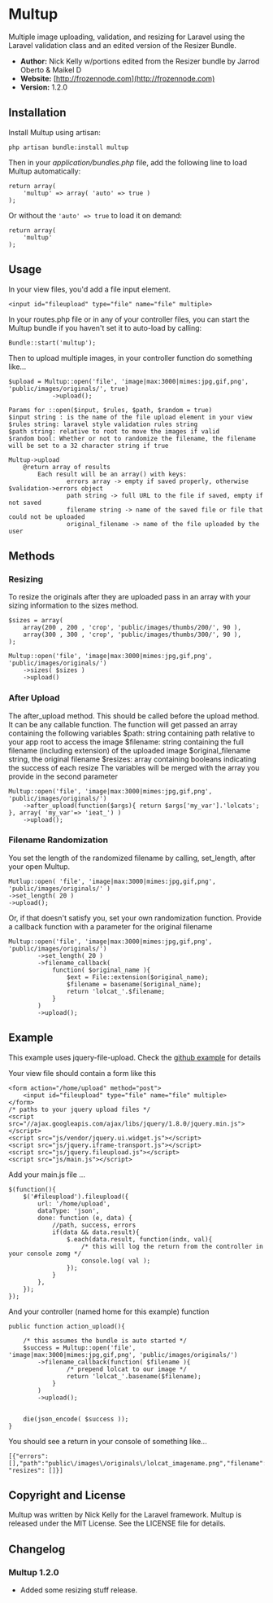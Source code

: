 # Multup

Multiple image uploading, validation, and resizing for Laravel using the Laravel validation class and an edited version of the Resizer Bundle.

- **Author:** Nick Kelly w/portions edited from the Resizer bundle by Jarrod Oberto &  Maikel D
- **Website:** [http://frozennode.com](http://frozennode.com)
- **Version:** 1.2.0

## Installation

Install Multup using artisan:

    php artisan bundle:install multup

Then in your *application/bundles.php* file, add the following line to load Multup automatically:

    return array(
        'multup' => array( 'auto' => true )
    );

Or without the `'auto' => true` to load it on demand:

    return array(
        'multup'
    );

## Usage

In your view files, you'd add a file input element.

    <input id="fileupload" type="file" name="file" multiple>

In your routes.php file or in any of your controller files, you can start the Multup bundle if you haven't set it to auto-load by calling:

    Bundle::start('multup');

Then to upload multiple images, in your controller function do something like...

	
    $upload = Multup::open('file', 'image|max:3000|mimes:jpg,gif,png', 'public/images/originals/', true)
				->upload();
	
	Params for ::open($input, $rules, $path, $random = true)
	$input string : is the name of the file upload element in your view 
	$rules string: laravel style validation rules string
	$path string: relative to root to move the images if valid
	$random bool: Whether or not to randomize the filename, the filename will be set to a 32 character string if true

	Multup->upload
		@return array of results
			Each result will be an array() with keys:
					errors array -> empty if saved properly, otherwise $validation->errors object
					path string -> full URL to the file if saved, empty if not saved
					filename string -> name of the saved file or file that could not be uploaded
					original_filename -> name of the file uploaded by the user
					
## Methods

### Resizing

To resize the originals after they are uploaded pass in an array with your sizing information to the sizes method.

	$sizes = array( 
		array(200 , 200 , 'crop', 'public/images/thumbs/200/', 90 ), 
		array(300 , 300 , 'crop', 'public/images/thumbs/300/', 90 ), 
	);

	Multup::open('file', 'image|max:3000|mimes:jpg,gif,png', 'public/images/originals/')
		->sizes( $sizes )
		->upload()
	
### After Upload

The after_upload method. This should be called before the upload method. It can be any callable function. 
The function will get passed an array containing the following variables
	$path: string containing path relative to your app root to access the image
	$filename: string containing the full filename (including extension) of the uploaded image
	$original_filename string, the original filename
	$resizes: array containing booleans indicating the success of each resize
The variables will be merged with the array you provide in the second parameter
	
	Multup::open('file', 'image|max:3000|mimes:jpg,gif,png', 'public/images/originals/')
		->after_upload(function($args){ return $args['my_var'].'lolcats'; }, array( 'my_var'=> 'ieat_') )
		->upload();

### Filename Randomization

You set the length of the randomized filename by calling, set_length, after your open Multup.
	
	Mutlup::open( 'file', 'image|max:3000|mimes:jpg,gif,png', 'public/images/originals/' )
	->set_length( 20 )
	->upload();

Or, if that doesn't satisfy you, set your own randomization function. Provide a callback function with a parameter for the original filename

	Multup::open('file', 'image|max:3000|mimes:jpg,gif,png', 'public/images/originals/')
			->set_length( 20 )
			->filename_callback(
				function( $original_name ){ 
					$ext = File::extension($original_name);
					$filename = basename($original_name);
					return 'lolcat_'.$filename; 
				}
			)
			->upload();
			
## Example

This example uses jquery-file-upload. Check the [github example](https://github.com/blueimp/jQuery-File-Upload/wiki/Basic-plugin) for details

Your view file should contain a form like this

	<form action="/home/upload" method="post">
		<input id="fileupload" type="file" name="file" multiple>
	</form>
	/* paths to your jquery upload files */
	<script src="//ajax.googleapis.com/ajax/libs/jquery/1.8.0/jquery.min.js"></script>
	<script src="js/vendor/jquery.ui.widget.js"></script>
	<script src="js/jquery.iframe-transport.js"></script>
	<script src="js/jquery.fileupload.js"></script>
	<script src="js/main.js"></script>

Add your main.js file ...
	
	$(function(){
		$('#fileupload').fileupload({
			url: '/home/upload',
			dataType: 'json',
			done: function (e, data) {
				//path, success, errors
				if(data && data.result){
					$.each(data.result, function(indx, val){
						/* this will log the return from the controller in your console zomg */
						console.log( val );
					});
				}
			},
		});
	});

And your controller (named home for this example) function 

	public function action_upload(){
		
		/* this assumes the bundle is auto started */
		$success = Multup::open('file', 'image|max:3000|mimes:jpg,gif,png', 'public/images/originals/')
			->filename_callback(function( $filename ){ 
					/* prepend lolcat to our image */
					return 'lolcat_'.basename($filename); 
				}
			)
			->upload();
		
		
		die(json_encode( $success ));
	}

You should see a return in your console of something like...

	[{"errors":[],"path":"public\/images\/originals\/lolcat_imagename.png","filename":"lolcat_imagename.png","original_name":"imagename.png", "resizes": []}]
	
## Copyright and License
Multup was written by Nick Kelly for the Laravel framework.
Multup is released under the MIT License. See the LICENSE file for details.

## Changelog

### Multup 1.2.0
- Added some resizing stuff release.
